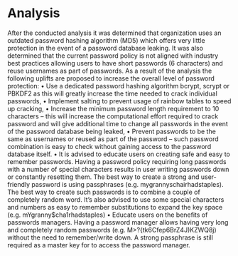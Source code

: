 # Analysis

After the conducted analysis it was determined that organization uses an outdated password hashing algorithm (MD5) which offers very little protection in the event of a password database leaking. It was also determined that the current password policy is not aligned with industry best practices allowing users to have short passwords (6 characters) and reuse usernames as part of passwords. 
As a result of the analysis the following uplifts are proposed to increase the overall level of password protection: 
•	Use a dedicated password hashing algorithm bcrypt, scrypt or PBKDF2 as this will greatly increase the time needed to crack individual passwords,
•	Implement salting to prevent usage of rainbow tables to speed up cracking,
•	Increase the minimum password length requirement to 10 characters – this will increase the computational effort required to crack password and will give additional time to change all passwords in the event of the password database being leaked,
•	Prevent passwords to be the same as usernames or reused as part of the password – such password combination is easy to check without gaining access to the password database itself. 
•	It is advised to educate users on creating safe and easy to remember passwords. Having a password policy requiring long passwords with a number of special characters results in user writing passwords down or constantly resetting them. The best way to create a strong and user-friendly password is using passphrases (e.g.  mygrannyschairhadstaples). The best way to create such passwords is to combine a couple of completely random word. It’s also advised to use some special characters and numbers as easy to remember substitutions to expand the key space (e.g. mYgranny$cha1rhadstaples)
•	Educate users on the benefits of passwords managers. Having a password manager allows having very long and completely random passwords (e.g. M>?{tk6Cfep6BrZ4J)KZWQ8j) without the need to remember/write down. A strong passphrase is still required as a master key for to access the password manager.

